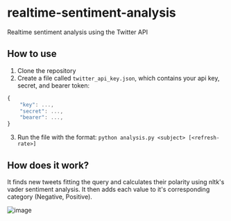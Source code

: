 # realtime-sentiment-analysis #

Realtime sentiment analysis using the Twitter API 

## How to use ##

1. Clone the repository
2. Create a file called ```twitter_api_key.json```, which contains your api key, secret, and bearer token:
```Javascript
{
    "key": ...,
    "secret": ...,
    "bearer": ...,
}
```
3. Run the file with the format: ```python analysis.py <subject> [<refresh-rate>]```

## How does it work?

It finds new tweets fitting the query and calculates their polarity using nltk's vader sentiment analysis. It then adds each value to it's corresponding category (Negative, Positive).



![image](https://user-images.githubusercontent.com/42680395/151404573-350c7dab-c3ad-4f20-8376-baf40fda4eb7.png)